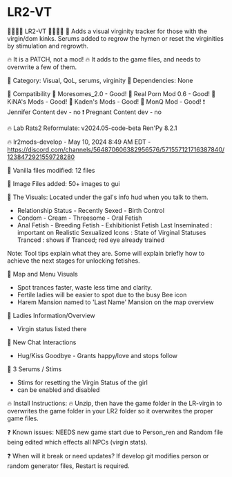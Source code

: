 # LR2-VT
🍒🍒🍒🍒    LR2-VT    🍒🍒🍒🍒 
💮 Adds a visual virginity tracker for those with the virgin/dom kinks.  Serums added to regrow the hymen or reset the virginities by stimulation and regrowth.

🔥 It is a PATCH, not a mod! 
🔥 It adds to the game files, and needs to overwrite a few of them.

💮 Category: Visual, QoL, serums, virginity 💮 Dependencies: None 

💮 Compatibility
🥵 Moresomes_2.0 - Good!
🥵 Real Porn Mod 0.6 - Good!
🥵 KiNA's Mods - Good!
🥵 Kaden's Mods - Good!
🥵 MonQ Mod - Good!
❗ Jennifer Content dev - no
❗ Pregnant Content dev - no

🔥 Lab Rats2 Reformulate: v2024.05-code-beta  Ren'Py 8.2.1

🔥 lr2mods-develop - May 10, 2024 8:49 AM EDT - https://discord.com/channels/564870606382956576/571557121716387840/1238472921559728280

💮 Vanilla files modified: 12 files

💮 Image Files added: 50+ images to gui

💮 The Visuals: Located under the gal's info hud when you talk to them.
- Relationship Status - Recently Sexed - Birth Control
- Condom - Cream - Threesome - Oral Fetish
- Anal Fetish - Breeding Fetish - Exhibitionist Fetish
Last Inseminated : important on Realistic
Sexualized Icons : State of Virginal Statuses
Tranced : shows if Tranced; red eye already trained

Note: Tool tips explain what they are.  Some will explain briefly how to achieve the next stages for unlocking fetishes.

💮 Map and Menu Visuals
- Spot trances faster, waste less time and clarity.
- Fertile ladies will be easier to spot due to the busy Bee icon
- Harem Mansion named to 'Last Name' Mansion on the map overview

💮 Ladies Information/Overview
- Virgin status listed there

💮 New Chat Interactions
- Hug/Kiss Goodbye - Grants happy/love and stops follow

💮 3 Serums / Stims
- Stims for resetting the Virgin Status of the girl
- can be enabled and disabled

🔥 Install Instructions: 🔥
Unzip, then have the game folder in the LR-virgin to overwrites the game folder in your LR2 folder so it overwrites the proper game files.

❓ Known issues: 
NEEDS new game start due to Person_ren and Random file being edited which effects all NPCs (virgin stats).

❓ When will it break or need updates?
If develop git modifies person or random generator files, Restart is required.  
